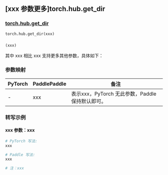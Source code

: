 ## [xxx 参数更多]torch.hub.get_dir

### [torch.hub.get_dir](https://pytorch.org/docs/1.13/hub.html#torch.hub.get_dir)

```python
torch.hub.get_dir(xxx)
```

### []()

```python
(xxx)
```

其中 xxx 相比 xxx 支持更多其他参数，具体如下：

### 参数映射

| PyTorch | PaddlePaddle | 备注 |
| ------- | ------------ | ---- |
|    -    |    xxx    | 表示xxx，PyTorch 无此参数，Paddle 保持默认即可。 |

### 转写示例

#### xxx 参数：xxx
``` python
# PyTorch 写法:
xxx

# Paddle 写法:
xxx

# 注：xxx
```
